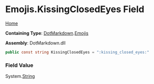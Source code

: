 # Emojis\.KissingClosedEyes Field

[Home](../../../README.md)

**Containing Type**: [DotMarkdown](../../README.md)\.[Emojis](../README.md)

**Assembly**: DotMarkdown\.dll

```csharp
public const string KissingClosedEyes = ":kissing_closed_eyes:"
```

### Field Value

System\.[String](https://docs.microsoft.com/en-us/dotnet/api/system.string)